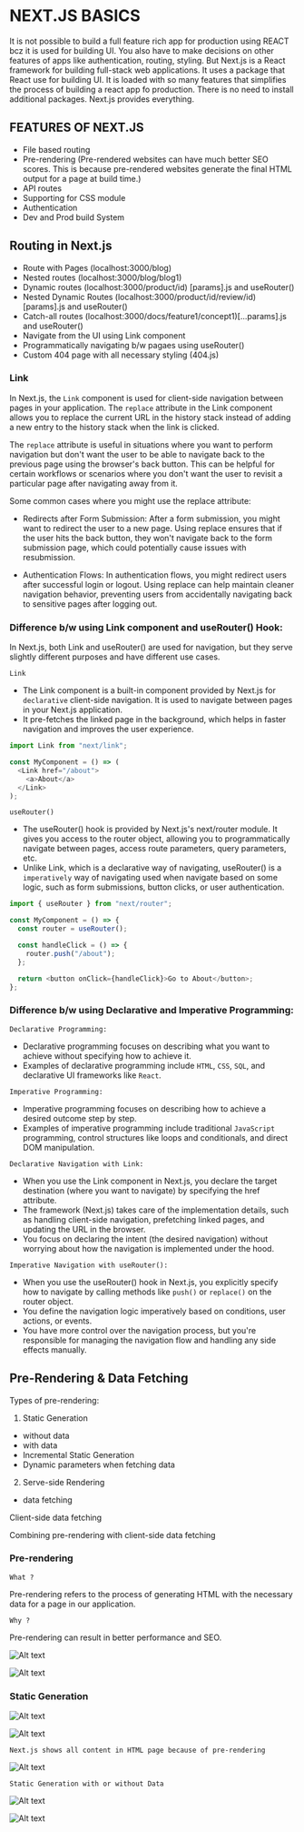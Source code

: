 # NEXT.JS BASICS

It is not possible to build a full feature rich app for production using REACT bcz it is used for building UI. You also have to make decisions on other features of apps like authentication, routing, styling.
But Next.js is a React framework for building full-stack web applications. It uses a package that React use for building UI. It is loaded with so many features that simplifies the process of building a react app fo production. There is no need to install additional packages. Next.js provides everything.

## FEATURES OF NEXT.JS

- File based routing
- Pre-rendering (Pre-rendered websites can have much better SEO scores. This is because pre-rendered websites generate the final HTML output for a page at build time.)
- API routes
- Supporting for CSS module
- Authentication
- Dev and Prod build System

## Routing in Next.js

- Route with Pages (localhost:3000/blog)
- Nested routes (localhost:3000/blog/blog1)
- Dynamic routes (localhost:3000/product/id) [params].js and useRouter()
- Nested Dynamic Routes (localhost:3000/product/id/review/id) [params].js and useRouter()
- Catch-all routes (localhost:3000/docs/feature1/concept1)[...params].js and useRouter()
- Navigate from the UI using Link component
- Programmatically navigating b/w pagaes using useRouter()
- Custom 404 page with all necessary styling (404.js)

### Link

In Next.js, the `Link` component is used for client-side navigation between pages in your application. The `replace` attribute in the Link component allows you to replace the current URL in the history stack instead of adding a new entry to the history stack when the link is clicked.

The `replace` attribute is useful in situations where you want to perform navigation but don't want the user to be able to navigate back to the previous page using the browser's back button. This can be helpful for certain workflows or scenarios where you don't want the user to revisit a particular page after navigating away from it.

Some common cases where you might use the replace attribute:

- Redirects after Form Submission: After a form submission, you might want to redirect the user to a new page. Using replace ensures that if the user hits the back button, they won't navigate back to the form submission page, which could potentially cause issues with resubmission.

- Authentication Flows: In authentication flows, you might redirect users after successful login or logout. Using replace can help maintain cleaner navigation behavior, preventing users from accidentally navigating back to sensitive pages after logging out.

### Difference b/w using Link component and useRouter() Hook:

In Next.js, both Link and useRouter() are used for navigation, but they serve slightly different purposes and have different use cases.

`Link`

- The Link component is a built-in component provided by Next.js for `declarative` client-side navigation. It is used to navigate between pages in your Next.js application.
- It pre-fetches the linked page in the background, which helps in faster navigation and improves the user experience.

```javascript
import Link from "next/link";

const MyComponent = () => (
  <Link href="/about">
    <a>About</a>
  </Link>
);
```

`useRouter()`

- The useRouter() hook is provided by Next.js's next/router module. It gives you access to the router object, allowing you to programmatically navigate between pages, access route parameters, query parameters, etc.
- Unlike Link, which is a declarative way of navigating, useRouter() is a `imperatively` way of navigating used when navigate based on some logic, such as form submissions, button clicks, or user authentication.

```javascript
import { useRouter } from "next/router";

const MyComponent = () => {
  const router = useRouter();

  const handleClick = () => {
    router.push("/about");
  };

  return <button onClick={handleClick}>Go to About</button>;
};
```

### Difference b/w using Declarative and Imperative Programming:

`Declarative Programming:`

- Declarative programming focuses on describing what you want to achieve without specifying how to achieve it.
- Examples of declarative programming include `HTML`, `CSS`, `SQL`, and declarative UI frameworks like `React`.

`Imperative Programming:`

- Imperative programming focuses on describing how to achieve a desired outcome step by step.
- Examples of imperative programming include traditional `JavaScript` programming, control structures like loops and conditionals, and direct DOM manipulation.

`Declarative Navigation with Link:`

- When you use the Link component in Next.js, you declare the target destination (where you want to navigate) by specifying the href attribute.
- The framework (Next.js) takes care of the implementation details, such as handling client-side navigation, prefetching linked pages, and updating the URL in the browser.
- You focus on declaring the intent (the desired navigation) without worrying about how the navigation is implemented under the hood.

`Imperative Navigation with useRouter():`

- When you use the useRouter() hook in Next.js, you explicitly specify how to navigate by calling methods like `push()` or `replace()` on the router object.
- You define the navigation logic imperatively based on conditions, user actions, or events.
- You have more control over the navigation process, but you're responsible for managing the navigation flow and handling any side effects manually.

## Pre-Rendering & Data Fetching

Types of pre-rendering:

1. Static Generation

- without data
- with data
- Incremental Static Generation
- Dynamic parameters when fetching data

2. Serve-side Rendering

- data fetching

Client-side data fetching

Combining pre-rendering with client-side data fetching

### Pre-rendering

`What ?`

Pre-rendering refers to the process of generating HTML with the necessary data for a page in our application.

`Why ?`

Pre-rendering can result in better performance and SEO.

![Alt text](./public/Pre-rendering.png)

![Alt text](./public/why%20pre-render.png)

### Static Generation

![Alt text](./public/staticGeneration.png)

![Alt text](./public/SG_How.png)

`Next.js shows all content in HTML page because of pre-rendering`

![Alt text](./public/nextJsHtmlPage.png)


`Static Generation with or without Data`

![Alt text](./public/SG_Data1.png)

![Alt text](./public/SG_Data2.png)






